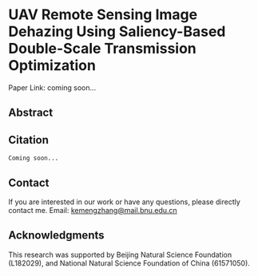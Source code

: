 # UAV Remote Sensing Image Dehazing Using Saliency-Based Double-Scale Transmission Optimization


Paper Link: coming soon...

## Abstract






## Citation

```
Coming soon...
```

## Contact

If you are interested in our work or have any questions, please directly contact me. Email: [kemengzhang@mail.bnu.edu.cn](kemengzhang@mail.bnu.edu.cn)


## Acknowledgments

This research was supported by Beijing Natural Science Foundation (L182029), and National Natural Science Foundation of China (61571050).

